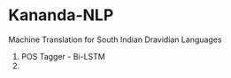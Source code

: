 # Kananda-NLP
Machine Translation for South Indian Dravidian Languages

1. POS Tagger - Bi-LSTM
2. 
